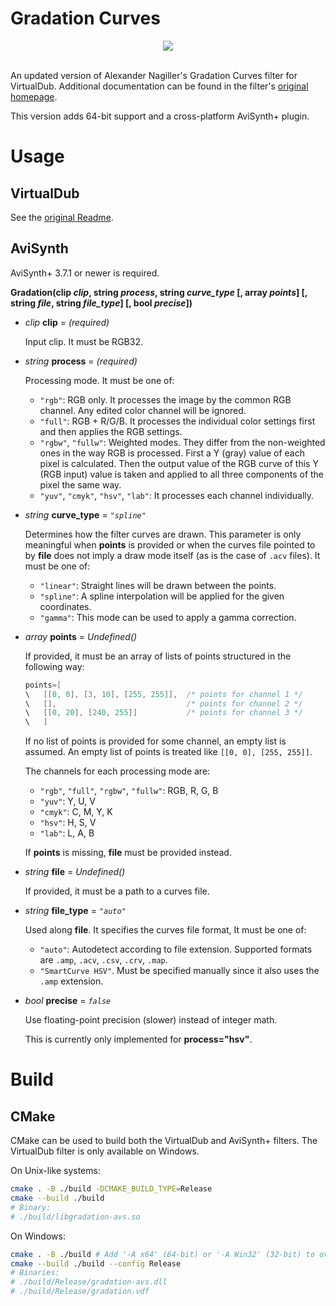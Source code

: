 # Gradation Curves

<div align="center">
<img src="https://user-images.githubusercontent.com/20713561/152564351-a3e2e9c5-8b24-42b6-9034-e348f62292a2.png"/>
</div></br>

An updated version of Alexander Nagiller's Gradation Curves filter for VirtualDub. Additional documentation can be found in the filter's [original homepage](https://neosol.at/vdub/index.html).

This version adds 64-bit support and a cross-platform AviSynth+ plugin.

# Usage

## VirtualDub

See the [original Readme](https://neosol.at/vdub/readme.html).

## AviSynth

AviSynth+ 3.7.1 or newer is required.

**Gradation(clip *clip*, string *process*, string *curve_type* [, array *points*] [, string *file*, string *file_type*] [, bool *precise*])**

* *clip* **clip** = *(required)*

    Input clip. It must be RGB32.

* *string* **process** = *(required)*

    Processing mode. It must be one of:

    * `"rgb"`: RGB only. It processes the image by the common RGB channel. Any edited color channel will be ignored.
    * `"full"`: RGB + R/G/B. It processes the individual color settings first and then applies the RGB settings.
    * `"rgbw"`, `"fullw"`: Weighted modes. They differ from the non-weighted ones in the way RGB is processed. First a Y (gray) value of each pixel is calculated. Then the output value of the RGB curve of this Y (RGB input) value is taken and applied to all three components of the pixel the same way.
    * `"yuv"`, `"cmyk"`, `"hsv"`, `"lab"`: It processes each channel individually.

* *string* **curve_type** = *`"spline"`*

    Determines how the filter curves are drawn. This parameter is only meaningful when **points** is provided or when the curves file pointed to by **file** does not imply a draw mode itself (as is the case of `.acv` files). It must be one of:

    * `"linear"`: Straight lines will be drawn between the points.
    * `"spline"`: A spline interpolation will be applied for the given coordinates.
    * `"gamma"`: This mode can be used to apply a gamma correction.

* *array* **points** = *Undefined()*

    If provided, it must be an array of lists of points structured in the following way:

    ```c
    points=[
    \   [[0, 0], [3, 10], [255, 255]],  /* points for channel 1 */
    \   [],                             /* points for channel 2 */
    \   [[0, 20], [240, 255]]           /* points for channel 3 */
    \   ]
    ```

    If no list of points is provided for some channel, an empty list is assumed. An empty list of points is treated like `[[0, 0], [255, 255]]`.

    The channels for each processing mode are:

    * `"rgb"`, `"full"`, `"rgbw"`, `"fullw"`: RGB, R, G, B
    * `"yuv"`: Y, U, V
    * `"cmyk"`: C, M, Y, K
    * `"hsv"`: H, S, V
    * `"lab"`: L, A, B

    If **points** is missing, **file** must be provided instead.

* *string* **file** = *Undefined()*

    If provided, it must be a path to a curves file.
    
* *string* **file_type** = *`"auto"`*

    Used along **file**. It specifies the curves file format, It must be one of:

    * `"auto"`: Autodetect according to file extension. Supported formats are `.amp`, `.acv`, `.csv`, `.crv`, `.map`.
    * `"SmartCurve HSV"`. Must be specified manually since it also uses the `.amp` extension.

* *bool* **precise** = *`false`*

    Use floating-point precision (slower) instead of integer math.

    This is currently only implemented for **process="hsv"**.

# Build

## CMake

CMake can be used to build both the VirtualDub and AviSynth+ filters. The VirtualDub filter is only available on Windows.

On Unix-like systems:

```sh
cmake . -B ./build -DCMAKE_BUILD_TYPE=Release
cmake --build ./build
# Binary:
# ./build/libgradation-avs.so
```

On Windows:

```sh
cmake . -B ./build # Add '-A x64' (64-bit) or '-A Win32' (32-bit) to override the default architecture.
cmake --build ./build --config Release
# Binaries:
# ./build/Release/gradation-avs.dll
# ./build/Release/gradation.vdf
```
